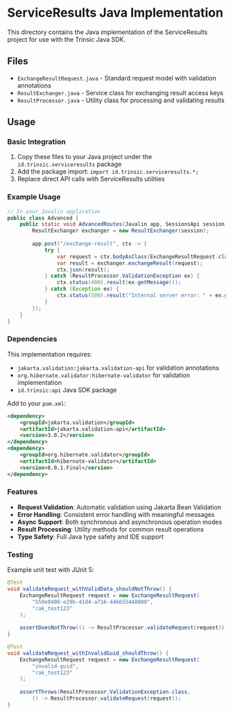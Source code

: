 # ServiceResults Java Implementation

This directory contains the Java implementation of the ServiceResults project for use with the Trinsic Java SDK.

## Files

- `ExchangeResultRequest.java` - Standard request model with validation annotations
- `ResultExchanger.java` - Service class for exchanging result access keys  
- `ResultProcessor.java` - Utility class for processing and validating results

## Usage

### Basic Integration

1. Copy these files to your Java project under the `id.trinsic.serviceresults` package
2. Add the package import: `import id.trinsic.serviceresults.*;`
3. Replace direct API calls with ServiceResults utilities

### Example Usage

```java
// In your Javalin application
public class Advanced {
    public static void AdvancedRoutes(Javalin app, SessionsApi session) {
        ResultExchanger exchanger = new ResultExchanger(session);
        
        app.post("/exchange-result", ctx -> {
            try {
                var request = ctx.bodyAsClass(ExchangeResultRequest.class);
                var result = exchanger.exchangeResult(request);
                ctx.json(result);
            } catch (ResultProcessor.ValidationException ex) {
                ctx.status(400).result(ex.getMessage());
            } catch (Exception ex) {
                ctx.status(500).result("Internal server error: " + ex.getMessage());
            }
        });
    }
}
```

### Dependencies

This implementation requires:
- `jakarta.validation:jakarta.validation-api` for validation annotations
- `org.hibernate.validator:hibernate-validator` for validation implementation  
- `id.trinsic:api` Java SDK package

Add to your `pom.xml`:
```xml
<dependency>
    <groupId>jakarta.validation</groupId>
    <artifactId>jakarta.validation-api</artifactId>
    <version>3.0.2</version>
</dependency>
<dependency>
    <groupId>org.hibernate.validator</groupId>
    <artifactId>hibernate-validator</artifactId>
    <version>8.0.1.Final</version>
</dependency>
```

### Features

- **Request Validation**: Automatic validation using Jakarta Bean Validation
- **Error Handling**: Consistent error handling with meaningful messages  
- **Async Support**: Both synchronous and asynchronous operation modes
- **Result Processing**: Utility methods for common result operations
- **Type Safety**: Full Java type safety and IDE support

### Testing

Example unit test with JUnit 5:

```java
@Test
void validateRequest_withValidData_shouldNotThrow() {
    ExchangeResultRequest request = new ExchangeResultRequest(
        "550e8400-e29b-41d4-a716-446655440000", 
        "rak_test123"
    );
    
    assertDoesNotThrow(() -> ResultProcessor.validateRequest(request));
}

@Test
void validateRequest_withInvalidGuid_shouldThrow() {
    ExchangeResultRequest request = new ExchangeResultRequest(
        "invalid-guid", 
        "rak_test123"
    );
    
    assertThrows(ResultProcessor.ValidationException.class, 
        () -> ResultProcessor.validateRequest(request));
}
```